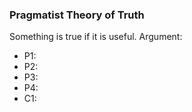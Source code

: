 ### Pragmatist Theory of Truth
Something is true if it is useful.
Argument:
- P1:
- P2:
- P3:
- P4:
- C1: